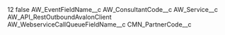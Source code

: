 <?xml version="1.0" encoding="UTF-8"?>
<CustomMetadata xmlns="http://soap.sforce.com/2006/04/metadata" xmlns:xsi="http://www.w3.org/2001/XMLSchema-instance" xmlns:xsd="http://www.w3.org/2001/XMLSchema">
    <label>12</label>
    <protected>false</protected>
    <values>
        <field>AW_EventFieldName__c</field>
        <value xsi:type="xsd:string">AW_ConsultantCode__c</value>
    </values>
    <values>
        <field>AW_Service__c</field>
        <value xsi:type="xsd:string">AW_API_RestOutboundAvalonClient</value>
    </values>
    <values>
        <field>AW_WebserviceCallQueueFieldName__c</field>
        <value xsi:type="xsd:string">CMN_PartnerCode__c</value>
    </values>
</CustomMetadata>
